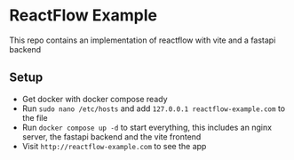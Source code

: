 # ReactFlow Example

This repo contains an implementation of reactflow with vite and a fastapi backend

## Setup

- Get docker with docker compose ready
- Run `sudo nano /etc/hosts` and add `127.0.0.1 reactflow-example.com` to the file
- Run `docker compose up -d` to start everything, this includes an nginx server, the fastapi backend and the vite frontend
- Visit `http://reactflow-example.com` to see the app